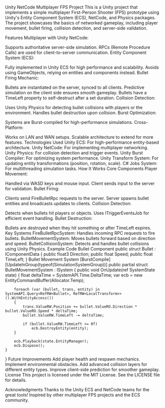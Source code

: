 Unity NetCode Multiplayer FPS Project
This is a Unity project that implements a simple multiplayer First-Person Shooter (FPS) prototype using Unity's Entity Component System (ECS), NetCode, and Physics packages. The project showcases the basics of networked gameplay, including player movement, bullet firing, collision detection, and server-side validation.

Features
Multiplayer with Unity NetCode:

Supports authoritative server-side simulation.
RPCs (Remote Procedure Calls) are used for client-to-server communication.
Entity Component System (ECS):

Fully implemented in Unity ECS for high performance and scalability.
Avoids using GameObjects, relying on entities and components instead.
Bullet Firing Mechanic:

Bullets are instantiated on the server, synced to all clients.
Predictive simulation on the client side ensures smooth gameplay.
Bullets have a TimeLeft property to self-destruct after a set duration.
Collision Detection:

Uses Unity Physics for detecting bullet collisions with players or the environment.
Handles bullet destruction upon collision.
Burst Optimization:

Systems are Burst-compiled for high-performance simulations.
Cross-Platform:

Works on LAN and WAN setups.
Scalable architecture to extend for more features.
Technologies Used
Unity ECS: For high-performance entity-based architecture.
Unity NetCode: For implementing multiplayer networking.
Unity Physics: For collision detection and trigger events.
Unity Burst Compiler: For optimizing system performance.
Unity Transform System: For updating entity transformations (position, rotation, scale).
C# Jobs System: For multithreading simulation tasks.
How It Works
Core Components
Player Movement:

Handled via WASD keys and mouse input.
Client sends input to the server for validation.
Bullet Firing:

Clients send FireBulletRpc requests to the server.
Server spawns bullet entities and broadcasts updates to clients.
Collision Detection:

Detects when bullets hit players or objects.
Uses ITriggerEventsJob for efficient event handling.
Bullet Destruction:

Bullets are destroyed when they hit something or after TimeLeft expires.
Key Systems
FireBulletRpcSystem: Handles incoming RPC requests to fire bullets.
BulletMovementSystem: Moves bullets forward based on direction and speed.
BulletCollisionSystem: Detects and handles bullet collisions using Unity Physics.
Example Code
Bullet Component
public struct Bullet : IComponentData
{
    public float3 Direction;
    public float Speed;
    public float TimeLeft;
}
Bullet Movement System
[BurstCompile]
[UpdateInGroup(typeof(SimulationSystemGroup))]
public partial struct BulletMovementSystem : ISystem
{
    public void OnUpdate(ref SystemState state)
    {
        float deltaTime = SystemAPI.Time.DeltaTime;
        var ecb = new EntityCommandBuffer(Allocator.Temp);

        foreach (var (bullet, trans, entity) in SystemAPI.Query<RefRW<Bullet>, RefRW<LocalTransform>>().WithEntityAccess())
        {
            trans.ValueRW.Position += bullet.ValueRO.Direction * bullet.ValueRO.Speed * deltaTime;
            bullet.ValueRW.TimeLeft -= deltaTime;

            if (bullet.ValueRW.TimeLeft <= 0f)
                ecb.DestroyEntity(entity);
        }

        ecb.Playback(state.EntityManager);
        ecb.Dispose();
    }
}
Future Improvements
Add player health and respawn mechanics.
Implement environmental obstacles.
Add advanced collision layers for different entity types.
Improve client-side prediction for smoother gameplay.
License
This project is licensed under the MIT License. See the LICENSE file for details.

Acknowledgments
Thanks to the Unity ECS and NetCode teams for the great tools!
Inspired by other multiplayer FPS projects and the ECS community.
